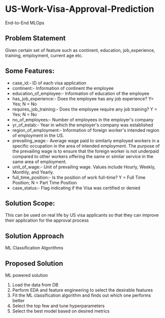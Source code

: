 # US-Work-Visa-Approval-Prediction
End-to-End MLOps

## Problem Statement
Given certain set of feature such as continent, education, job_experience, training, employment, current age etc.

## Some Features:
* case_id:- ID of each visa application
* continent:- Information of continent the employee
* education_of_employee:- Information of education of the employee
* has_job_experience:- Does the employee has any job experience? Y= Yes; N = No
* requires_job_training:- Does the employee require any job training? Y = Yes; N = No
* no_of_employees:- Number of employees in the employer's company
* yr_of_estab:- Year in which the employer's company was established
* region_of_employment:- Information of foreign worker's intended region of employment in the US.
* prevailing_wage:- Average wage paid to similarly employed workers in a specific occupation in the area of intended employment. The purpose of the prevailing wage is to ensure that the foreign worker is not underpaid compared to other workers offering the same or similar service in the same area of employment.
* unit_of_wage:- Unit of prevailing wage. Values include Hourly, Weekly, Monthly, and Yearly.
* full_time_position:- Is the position of work full-time? Y = Full Time Position; N = Part Time Position
* case_status:- Flag indicating if the Visa was certified or denied


## Solution Scope:
This can be used on real life by US visa applicants so that they can improve their application for the approval process

## Solution Approach
ML Classification Algorithms
  
## Proposed Solution
ML powered solution
1. Load the data from DB
2. Perform EDA and feature engineering to select the desirable features
3. Fit the ML classification algorithm and finds out which one performs better
4. Select the top few and tune hyperparameters
5. Select the best model based on desired metrics
